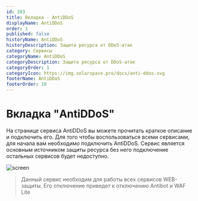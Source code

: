 ```yaml
---
id: 203
title: Вкладка - AntiDDoS
displayName: AntiDDoS
order: 1
published: false
historyName: AntiDDoS
historyDescription: Защита ресурса от DDoS-атак
category: Сервисы
categoryName: AntiDDoS
categoryDescription: Защита ресурса от DDoS-атак
categoryOrder: 1
categoryIcon: https://img.solarspace.pro/docs/anti-ddos.svg
footerName: AntiDDoS
footerOrder: 10
---
```


# **Вкладка "AntiDDoS"**
На странице сервиса AntiDDoS вы можете прочитать краткое описание и подключить его.
Для того чтобы воспользоваться всеми сервисами, для начала вам необходимо подключить AntiDDoS. Сервис является основным источником защиты ресурса без него подключение остальных сервисов будет недоступно.

![screen]()

> Данный сервис необходим для работы всех сервисов WEB-защиты. Его отключение приведет к отключению Antibot и WAF Lite
